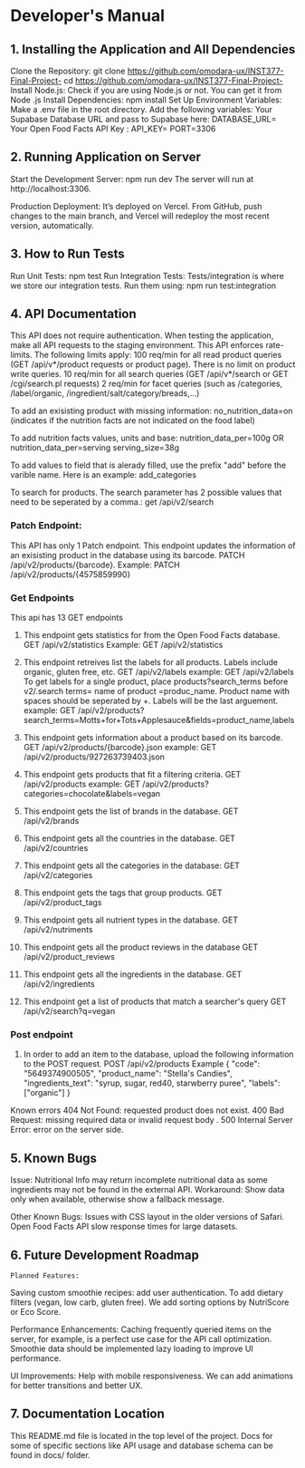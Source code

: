 # Developer's Manual
## 1. Installing the Application and All Dependencies
Clone the Repository:
git clone https://github.com/omodara-ux/INST377-Final-Project-
cd https://github.com/omodara-ux/INST377-Final-Project-
Install Node.js:
Check if you are using Node.js or not. You can get it from Node .js
Install Dependencies:
npm install
Set Up Environment Variables:
Make a .env file in the root directory.
Add the following variables:
Your Supabase Database URL and pass to Supabase here:
DATABASE_URL=<Your Supabase Database URL>
Your Open Food Facts API Key : API_KEY=<Your Open Food Facts API Key>
PORT=3306

## 2. Running Application on Server

Start the Development Server:
npm run dev
The server will run at http://localhost:3306.


Production Deployment:
It’s deployed on Vercel. From GitHub, push changes to the main branch, and Vercel will redeploy the most recent version, automatically.
## 3. How to Run Tests

Run Unit Tests: npm test
Run Integration Tests: Tests/integration is where we store our integration tests. Run them using: npm run test:integration

## 4. API Documentation
This API does not require authentication. When testing the application, make all API requests to the staging environment. This API enforces rate-limits. The following limits apply:
100 req/min for all read product queries (GET /api/v*/product requests or product page). There is no limit on product write queries.
10 req/min for all search queries (GET /api/v*/search or GET /cgi/search.pl requests)
2 req/min for facet queries (such as /categories, /label/organic, /ingredient/salt/category/breads,...)

To add an exisisting product with missing information:
no_nutrition_data=on (indicates if the nutrition facts are not indicated on the food label)

To add nutrition facts values, units and base:
nutrition_data_per=100g
OR
nutrition_data_per=serving
serving_size=38g

To add values to field that is alerady filled, use the prefix "add" before the varible name. Here is an example:
add_categories

To search for products. The search parameter has 2 possible values that need to be seperated by a comma.:
get /api/v2/search

### Patch Endpoint:
This API has only 1 Patch endpoint. This endpoint updates the information of an exisisting product in the database using its barcode.
PATCH /api/v2/products/{barcode}. 
Example: PATCH /api/v2/products/{4575859990}

### Get Endpoints
This api has 13 GET endpoints
1. This endpoint gets statistics for from the Open Food Facts database. 
GET /api/v2/statistics
Example: GET /api/v2/statistics

2. This endpoint retreives list the labels for all products. Labels include organic, gluten free, etc.
GET /api/v2/labels
example: GET /api/v2/labels
To get labels for a single product, place products?search_terms before v2/.search terms= name of product =produc_name. Product name with spaces should be seperated by +. Labels will be the last arguement.
example: GET /api/v2/products?search_terms=Motts+for+Tots+Applesauce&fields=product_name,labels

3. This endpoint gets information about a product based on its barcode. 
GET /api/v2/products/{barcode}.json
example: GET /api/v2/products/927263739403.json


4. This endpoint gets products that fit a filtering criteria.
GET /api/v2/products
example: GET /api/v2/products?categories=chocolate&labels=vegan


5. This endpoint gets the list of brands in the database. 
GET /api/v2/brands

6. This endpoint gets all the countries in the database.
GET /api/v2/countries

7. This endpoint gets all the categories in the database:
GET /api/v2/categories

8. This endpoint gets the tags that group products. 
GET /api/v2/product_tags

9. This endpoint gets all nutrient types in the database.
GET /api/v2/nutriments

10. This endpoint gets all the product reviews in the database 
GET /api/v2/product_reviews

11. This endpoint gets all the ingredients in the database.
GET /api/v2/ingredients

12. This endpoint get a list of products that match a searcher's query
GET /api/v2/search?q=vegan

### Post endpoint
1. In order to add an item to the database, upload the following information to the POST request.
POST /api/v2/products
Example
{
  "code": "5649374900505",
  "product_name": "Stella's Candies",
  "ingredients_text": "syrup, sugar, red40, starwberry puree",
  "labels": ["organic"]
}

Known errors
404 Not Found: requested product does not exist.
400 Bad Request: missing required data or invalid request body .
500 Internal Server Error: error on the server side.

## 5. Known Bugs
Issue: Nutritional Info may return incomplete nutritional data as some ingredients may not be found in the external API.
Workaround: Show data only when available, otherwise show a fallback message.

Other Known Bugs:
Issues with CSS layout in the older versions of Safari.
Open Food Facts API slow response times for large datasets.

## 6. Future Development Roadmap
    Planned Features:
Saving custom smoothie recipes: add user authentication.
To add dietary filters (vegan, low carb, gluten free).
We add sorting options by NutriScore or Eco Score.


Performance Enhancements:
Caching frequently queried items on the server, for example, is a perfect use case for the API call optimization.
Smoothie data should be implemented lazy loading to improve UI performance.

UI Improvements:
Help with mobile responsiveness.
We can add animations for better transitions and better UX.

## 7. Documentation Location
This README.md file is located in the top level of the project.
Docs for some of specific sections like API usage and database schema can be found in docs/ folder.

